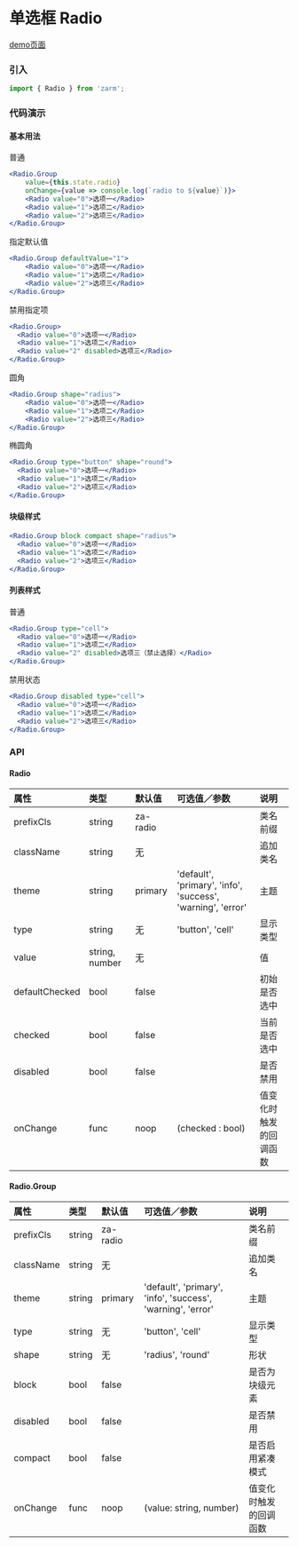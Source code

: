 # 单选框 Radio

[demo页面](https://zhongantecheng.github.io/zarm/#/radio)

### 引入

```js
import { Radio } from 'zarm';
```

### 代码演示

#### 基本用法

普通

```jsx
<Radio.Group
	value={this.state.radio}
	onChange={value => console.log(`radio to ${value}`)}>
	<Radio value="0">选项一</Radio>
	<Radio value="1">选项二</Radio>
	<Radio value="2">选项三</Radio>
</Radio.Group>
```

指定默认值

```jsx
<Radio.Group defaultValue="1">
	<Radio value="0">选项一</Radio>
	<Radio value="1">选项二</Radio>
	<Radio value="2">选项三</Radio>
</Radio.Group>
```

禁用指定项

```jsx
<Radio.Group>
  <Radio value="0">选项一</Radio>
  <Radio value="1">选项二</Radio>
  <Radio value="2" disabled>选项三</Radio>
</Radio.Group>
```

圆角

```jsx
<Radio.Group shape="radius">
	<Radio value="0">选项一</Radio>
	<Radio value="1">选项二</Radio>
	<Radio value="2">选项三</Radio>
</Radio.Group>
```

椭圆角

```jsx
<Radio.Group type="button" shape="round">
  <Radio value="0">选项一</Radio>
  <Radio value="1">选项二</Radio>
  <Radio value="2">选项三</Radio>
</Radio.Group>
```

#### 块级样式

```jsx
<Radio.Group block compact shape="radius">
  <Radio value="0">选项一</Radio>
  <Radio value="1">选项二</Radio>
  <Radio value="2">选项三</Radio>
</Radio.Group>
```

#### 列表样式

普通

```jsx
<Radio.Group type="cell">
  <Radio value="0">选项一</Radio>
  <Radio value="1">选项二</Radio>
  <Radio value="2" disabled>选项三（禁止选择）</Radio>
</Radio.Group>
```

禁用状态

```jsx
<Radio.Group disabled type="cell">
  <Radio value="0">选项一</Radio>
  <Radio value="1">选项二</Radio>
  <Radio value="2">选项三</Radio>
</Radio.Group>
```


### API

#### Radio

| 属性 | 类型 | 默认值 | 可选值／参数 | 说明 |
| :--- | :--- | :--- | :--- | :--- |
| prefixCls | string | za-radio | | 类名前缀 |
| className | string | 无 | | 追加类名 |
| theme | string | primary | 'default', 'primary', 'info', 'success', 'warning', 'error' | 主题 |
| type | string | 无 | 'button', 'cell' | 显示类型 |
| value | string, number | 无 | | 值 |
| defaultChecked | bool | false | | 初始是否选中 |
| checked | bool | false | | 当前是否选中 |
| disabled | bool | false | | 是否禁用 |
| onChange | func | noop | \(checked : bool\) | 值变化时触发的回调函数 |

#### Radio.Group

| 属性 | 类型 | 默认值 | 可选值／参数 | 说明 |
| :--- | :--- | :--- | :--- | :--- |
| prefixCls | string | za-radio | | 类名前缀 |
| className | string | 无 | | 追加类名 |
| theme | string | primary | 'default', 'primary', 'info', 'success', 'warning', 'error' | 主题 |
| type | string | 无 | 'button', 'cell' | 显示类型 |
| shape | string | 无 | 'radius', 'round' | 形状 |
| block | bool | false | | 是否为块级元素 |
| disabled | bool | false | | 是否禁用 |
| compact | bool | false | | 是否启用紧凑模式 |
| onChange | func | noop | \(value: string, number\) | 值变化时触发的回调函数 |



